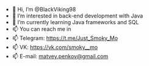 - 👋 Hi, I’m @BlackViking98
- 👀 I’m interested in back-end development with Java
- 🌱 I’m currently learning Java frameworks and SQL
- 📫 You can reach me in 
- 📫 Telegram: https://t.me/Just_Smoky_Mo
- 📫 VK: https://vk.com/smoky__mo
- 📫 E-mail: matvey.penkov@gmail.com

<!---
BlackViking98/BlackViking98 is a ✨ special ✨ repository because its `README.md` (this file) appears on your GitHub profile.
You can click the Preview link to take a look at your changes.
--->
